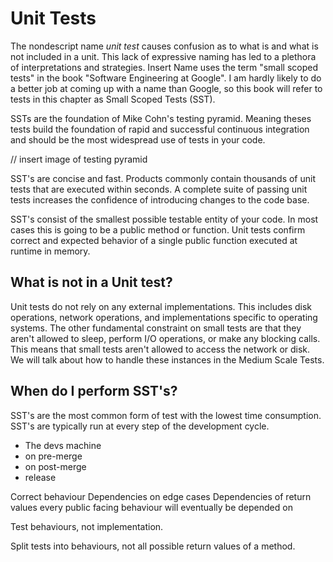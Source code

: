 # Unit Tests

The nondescript name *unit test* causes confusion as to what is and what is not included in a unit. This lack of expressive naming has led to a plethora of interpretations and strategies. Insert Name uses the term "small scoped tests" in the book "Software Engineering at Google". I am hardly likely to do a better job at coming up with a name than Google, so this book will refer to tests in this chapter as Small Scoped Tests (SST).

SSTs are the foundation of Mike Cohn's testing pyramid. Meaning theses tests build the foundation of rapid and successful continuous integration and should be the most widespread use of tests in your code.

// insert image of testing pyramid

SST's are concise and fast. Products commonly contain thousands of unit tests that are executed within seconds. A complete suite of passing unit tests increases the confidence of introducing changes to the code base.

SST's consist of the smallest possible testable entity of your code. In most cases this is going to be a public method or function. Unit tests confirm correct and expected behavior of a single public function executed at runtime in memory.

## What is not in a Unit test?

Unit tests do not rely on any external implementations. This includes disk operations, network operations, and implementations specific to operating systems. The other fundamental constraint on small tests are that they aren't allowed to sleep, perform I/O operations, or make any blocking calls. This means that small tests aren't allowed to access the network or disk. We will talk about how to handle these instances in the Medium Scale Tests.

## When do I perform SST's?

SST's are the most common form of test with the lowest time consumption. SST's are typically run at every step of the development cycle.

- The devs machine
- on pre-merge
- on post-merge
- release

Correct behaviour
Dependencies on edge cases
Dependencies of return values
every public facing behaviour will eventually be depended on

Test behaviours, not implementation.

Split tests into behaviours, not all possible return values of a method. 


